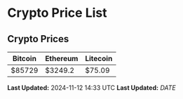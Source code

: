 # Crypto Price List

## Crypto Prices
| Bitcoin | Ethereum | Litecoin |
| ------- | -------- | -------- |
| $85729 | $3249.2 | $75.09 |
**Last Updated:** 2024-11-12 14:33 UTC
**Last Updated:** $DATE$
